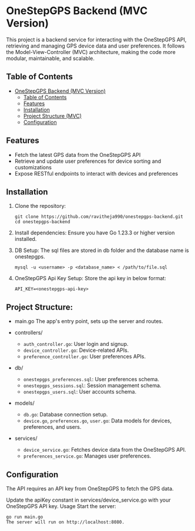 # OneStepGPS Backend (MVC Version)

This project is a backend service for interacting with the OneStepGPS API, retrieving and managing GPS device data and user preferences. It follows the Model-View-Controller (MVC) architecture, making the code more modular, maintainable, and scalable.

## Table of Contents

- [OneStepGPS Backend (MVC Version)](#onestepgps-backend-mvc-version)
  - [Table of Contents](#table-of-contents)
  - [Features](#features)
  - [Installation](#installation)
  - [Project Structure (MVC)](#project-structure-mvc)
  - [Configuration](#configuration)

## Features

- Fetch the latest GPS data from the OneStepGPS API
- Retrieve and update user preferences for device sorting and customizations
- Expose RESTful endpoints to interact with devices and preferences

## Installation

1. Clone the repository:

   ```
   git clone https://github.com/ravitheja990/onestepgps-backend.git
   cd onestepgps-backend

2. Install dependencies: Ensure you have Go 1.23.3 or higher version installed.

3. DB Setup: The sql files are stored in db folder and the database name is onestepgps. 
    ```
    mysql -u <username> -p <database_name> < /path/to/file.sql

4. OneStepGPS Api Key Setup: 
   Store the api key in below format:
   ```
   API_KEY=<onestepgps-api-key>

## Project Structure:

- main.go The app's entry point, sets up the server and routes.

- controllers/
  - `auth_controller.go`: User login and signup.
  - `device_controller.go`: Device-related APIs.
  - `preference_controller.go`: User preferences APIs.

- db/
  - `onestepgps_preferences.sql`: User preferences schema.
  - `onestepgps_sessions.sql`: Session management schema.
  - `onestepgps_users.sql`: User accounts schema.

- models/
  - `db.go`: Database connection setup.
  - `device.go`, `preferences.go`, `user.go`: Data models for devices, preferences, and users.

- services/
  - `device_service.go`: Fetches device data from the OneStepGPS API.
  - `preferences_service.go`: Manages user preferences.

## Configuration
The API requires an API key from OneStepGPS to fetch the GPS data.

Update the apiKey constant in services/device_service.go with your OneStepGPS API key.
Usage
Start the server:

```
go run main.go
The server will run on http://localhost:8080.